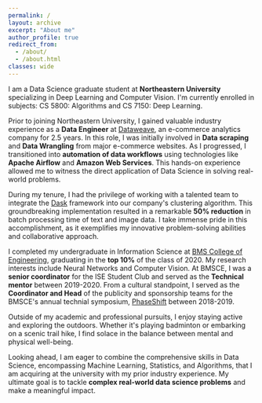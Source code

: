 ```yaml
---
permalink: /
layout: archive
excerpt: "About me"
author_profile: true
redirect_from: 
  - /about/
  - /about.html
classes: wide
---
```

I am a Data Science graduate student at <b>Northeastern University</b> specializing in Deep Learning and Computer Vision. I'm currently enrolled in subjects: CS 5800: Algorithms and CS 7150: Deep Learning.

Prior to joining Northeastern University, I gained valuable industry experience as a <b>Data Engineer</b> at [Dataweave](https://dataweave.com/), an e-commerce analytics company for 2.5 years. In this role, I was initially involved in <b>Data scraping</b> and <b>Data Wrangling</b> from major e-commerce websites. As I progressed, I transitioned into <b>automation of data workflows</b> using technologies like <b>Apache Airflow</b> and <b>Amazon Web Services</b>. This hands-on experience allowed me to witness the direct application of Data Science in solving real-world problems.

During my tenure, I had the privilege of working with a talented team to integrate the [Dask](https://www.dask.org/) framework into our company's clustering algorithm. This groundbreaking implementation resulted in a remarkable <b>50% reduction</b> in batch processing time of text and image data. I take immense pride in this accomplishment, as it exemplifies my innovative problem-solving abilities and collaborative approach.

I completed my undergraduate in Information Science at [BMS College of Engineering](https://www.bmsce.ac.in/), graduating in the <b>top 10%</b> of the class of 2020. My research interests include Neural Networks and Computer Vision. At BMSCE, I was a <b>senior coordinator</b> for the ISE Student Club and served as the <b>Technical mentor</b> between 2019-2020. From a cultural standpoint, I served as the <b>Coordinator and Head</b> of the publicity and sponsorship teams for the BMSCE's annual technial symposium, [PhaseShift](https://www.instagram.com/bmsce_phaseshift/?hl=en) between 2018-2019.

Outside of my academic and professional pursuits, I enjoy staying active and exploring the outdoors. Whether it's playing badminton or embarking on a scenic trail hike, I find solace in the balance between mental and physical well-being. 

Looking ahead, I am eager to combine the comprehensive skills in Data Science, encompassing Machine Learning, Statistics, and Algorithms, that I am acquiring at the university with my prior industry experience. My ultimate goal is to tackle <b>complex real-world data science problems</b> and make a meaningful impact.